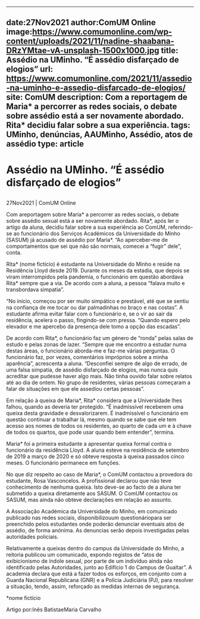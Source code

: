 
---
date:27Nov2021
author:ComUM Online
image:https://www.comumonline.com/wp-content/uploads/2021/11/nadine-shaabana-DRzYMtae-vA-unsplash-1500x1000.jpg
title: Assédio na UMinho. “É assédio disfarçado de elogios”
url: https://www.comumonline.com/2021/11/assedio-na-uminho-e-assedio-disfarcado-de-elogios/
site: ComUM
description: Com a reportagem de Maria* a percorrer as redes sociais, o debate sobre assédio está a ser novamente abordado. Rita* decidiu falar sobre a sua experiência.
tags: UMinho, denúncias, AAUMinho, Assédio, atos de assédio
type: article
---


# Assédio na UMinho. “É assédio disfarçado de elogios”

## 

27Nov2021 | ComUM Online

Com areportagem sobre Maria* a percorrer as redes sociais, o debate sobre assédio sexual está a ser novamente abordado. Rita*, após ler o artigo da aluna, decidiu falar sobre a sua experiência ao ComUM, referindo-se ao funcionário dos Serviços Académicos da Universidade do Minho (SASUM) já acusado de assédio por Maria*. “Ao aperceber-me de comportamentos que sei que não são normais, comecei a “fugir” dele”, conta.

Rita* (nome fictício) é estudante na Universidade do Minho e reside na Residência Lloyd desde 2019. Durante os meses da estadia, que depois se viram interrompidos pela pandemia, o funcionário em questão abordava Rita* sempre que a via. De acordo com a aluna, a pessoa “falava muito e transbordava simpatia”.

“No início, começou por ser muito simpático e prestável, até que se sentiu na confiança de me tocar ou dar palmadinhas no braço e nas costas”. A estudante afirma evitar falar com o funcionário e, se o vir ao sair da residência, acelera o passo, fingindo-se com pressa. “Quando espero pelo elevador e me apercebo da presença dele tomo a opção das escadas”.

De acordo com Rita*, o funcionário faz um género de “ronda” pelas salas de estudo e pelas zonas de lazer. “Sempre que me encontro a estudar numa destas áreas, o funcionário aborda-me e faz-me várias perguntas. O funcionário faz, por vezes, comentários impróprios sobre a minha aparência”, acrescenta a aluna. “Desconfiei sempre de algo de errado, de uma falsa simpatia, de assédio disfarçado de elogios, mas nunca quis acreditar que pudesse haver algo mais. Não tinha ouvido falar sobre relatos até ao dia de ontem. No grupo de residentes, várias pessoas começaram a falar de situações em que ele assediou certas pessoas”.

Em relação à queixa de Maria*, Rita* considera que a Universidade lhes falhou, quando as deveria ter protegido. “É inadmissível receberem uma queixa desta gravidade e desvalorizarem. É inadmissível o funcionário em questão continuar a trabalhar lá, mesmo quando se sabe que ele tem acesso aos nomes de todos os residentes, ao quarto de cada um e à chave de todos os quartos, que pode usar quando bem entender”, termina.

Maria* foi a primeira estudante a apresentar queixa formal contra o funcionário da residência Lloyd. A aluna esteve na residência de setembro de 2019 a março de 2020 e só obteve resposta à queixa passados cinco meses. O funcionário permanece em funções.

No que diz respeito ao caso de Maria*, o ComUM contactou a provedora do estudante, Rosa Vasconcelos. A profissional declarou que não teve conhecimento de nenhuma queixa. Isto deve-se ao facto de a aluna ter submetido a queixa diretamente aos SASUM. O ComUM contactou os SASUM, mas ainda não obteve declarações em relação ao assunto.

A Associação Académica da Universidade do Minho, em comunicado publicado nas redes sociais, disponibilizouum questionáriopara ser preenchido pelos estudantes onde poderão denunciar eventuais atos de assédio, de forma anónima. As denuncias serão depois investigadas pelas autoridades policiais.

Relativamente a queixas dentro do campus da Universidade do Minho, a reitoria publicou um comunicado, expondo registos de “atos de exibicionismo de índole sexual, por parte de um indivíduo ainda não identificado pelas Autoridades, junto ao Edifício 1 do Campus de Gualtar”. A academia declara que está a fazer todos os esforços, em conjunto com a Guarda Nacional Republicana (GNR) e a Polícia Judiciária (PJ), para resolver a situação, tendo, assim, reforçado as medidas internas de segurança.

*nome fictício

Artigo por:Inês BatistaeMaria Carvalho

